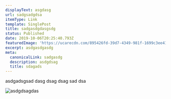 ```yaml
---
displayText: asgdasg
url: sadgsadgdsa
itemType: Link
template: SinglePost
title: sadgasdgdasgsdg
status: Published
date: 2019-10-06T20:25:40.793Z
featuredImage: 'https://ucarecdn.com/895426fd-39d7-4349-981f-1699c3ee410c/'
excerpt: asdgasdgasdg
meta:
  canonicalLink: sadgasdg
  description: asdgdsag
  title: sdagads
---
```

asdgadsgsad dasg dsag dsag sad dsa

![asdgdsagdas](https://ucarecdn.com/775483b2-b38f-4c2b-811a-2185e543d1e5/ "asdgsadgasdg")
